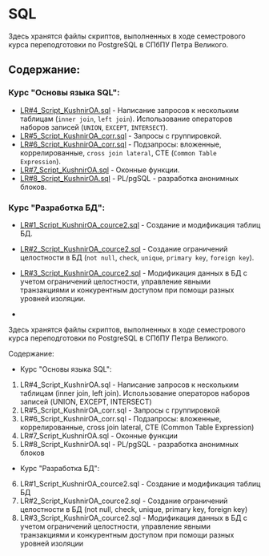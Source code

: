 # SQL

Здесь хранятся файлы скриптов, выполненных в ходе семестрового курса переподготовки по PostgreSQL в СПбПУ Петра Великого.

## Содержание:

### Курс "Основы языка SQL":
- [LR#4_Script_KushnirOA.sql](LR#4_Script_KushnirOA.sql) - Написание запросов к нескольким таблицам (`inner join`, `left join`). Использование операторов наборов записей (`UNION`, `EXCEPT`, `INTERSECT`).
- [LR#5_Script_KushnirOA_corr.sql](LR#5_Script_KushnirOA_corr.sql) - Запросы с группировкой.
- [LR#6_Script_KushnirOA_corr.sql](LR#6_Script_KushnirOA_corr.sql) - Подзапросы: вложенные, коррелированные, `cross join lateral`, CTE (`Common Table Expression`).
- [LR#7_Script_KushnirOA.sql](LR#7_Script_KushnirOA.sql) - Оконные функции.
- [LR#8_Script_KushnirOA.sql](LR#8_Script_KushnirOA.sql) - PL/pgSQL - разработка анонимных блоков.

### Курс "Разработка БД":
- [LR#1_Script_KushnirOA_cource2.sql](LR#1_Script_KushnirOA_cource2.sql) - Создание и модификация таблиц БД.
- [LR#2_Script_KushnirOA_cource2.sql](LR#2_Script_KushnirOA_cource2.sql) - Создание ограничений целостности в БД (`not null`, `check`, `unique`, `primary key`, `foreign key`).
- [LR#3_Script_KushnirOA_cource2.sql](LR#3_Script_KushnirOA_cource2.sql) - Модификация данных в БД с учетом ограничений целостности, управление явными транзакциями и конкурентным доступом при помощи разных уровней изоляции.

- 
Здесь хранятся файлы скриптов, выполненных в ходе семестрового курса переподготовки по PostgreSQL в СПбПУ Петра Великого.

Содержание:
- Курс "Основы языка SQL":
1. LR#4_Script_KushnirOA.sql - Написание запросов к нескольким таблицам (inner join, left join). Использование операторов наборов записей (UNION, EXCEPT, INTERSECT)
2. LR#5_Script_KushnirOA_corr.sql - Запросы с группировкой
3. LR#6_Script_KushnirOA_corr.sql - Подзапросы: вложенные, коррелированные, cross join lateral, CTE (Common Table Expression)
4. LR#7_Script_KushnirOA.sql - Оконные функции
5. LR#8_Script_KushnirOA.sql - PL/pgSQL - разработка анонимных блоков
   
- Курс "Разработка БД":
6. LR#1_Script_KushnirOA_cource2.sql - Создание и модификация таблиц БД
7. LR#2_Script_KushnirOA_cource2.sql - Создание ограничений целостности в БД (not null, check, unique, primary key, foreign key)
8. LR#3_Script_KushnirOA_cource2.sql - Модификация данных в БД с учетом ограничений целостности, управление явными транзакциями и конкурентным доступом при помощи разных уровней изоляции
